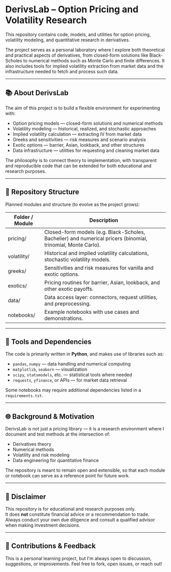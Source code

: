# DerivsLab – Option Pricing and Volatility Research

This repository contains code, models, and utilities for option pricing, volatility modeling, and quantitative research in derivatives.

The project serves as a personal laboratory where I explore both theoretical and practical aspects of derivatives, from closed-form solutions like Black-Scholes to numerical methods such as Monte Carlo and finite differences. It also includes tools for implied volatility extraction from market data and the infrastructure needed to fetch and process such data.   

---

## 📚 About DerivsLab

The aim of this project is to build a flexible environment for experimenting with:

- Option pricing models — closed-form solutions and numerical methods
- Volatility modeling — historical, realized, and stochastic approaches
- Implied volatility calculation — extracting IV from market data
- Greeks and sensitivities — risk measures and scenario analysis
- Exotic options — barrier, Asian, lookback, and other structures
- Data infrastructure — utilities for requesting and cleaning market data

The philosophy is to connect theory to implementation, with transparent and reproducible code that can be extended for both educational and research purposes.

---

## 📁 Repository Structure

Planned modules and structure (to evolve as the project grows):

| Folder / Module | Description |
|--------|-------------|
| pricing/ | Closed-form models (e.g. Black-Scholes, Bachelier) and numerical pricers (binomial, trinomial, Monte Carlo). |
| volatility/ | Historical and implied volatility calculations, stochastic volatility models. |
| greeks/ | Sensitivities and risk measures for vanilla and exotic options. |
| exotics/ | Pricing routines for barrier, Asian, lookback, and other exotic payoffs. |
| data/ | Data access layer: connectors, request utilities, and preprocessing. |
| notebooks/ | Example notebooks with use cases and demonstrations. |

---

## 🧰 Tools and Dependencies

The code is primarily written in **Python**, and makes use of libraries such as:

- `pandas`, `numpy` — data handling and numerical computing
- `matplotlib`, `seaborn` — visualization
- `scipy`, `statsmodels`, etc. — statistical tools where needed
- `requests`, `yfinance`, or APIs — for market data retrieval

Some notebooks may require additional dependencies listed in a `requirements.txt`.

---

## 🌐 Background & Motivation

DerivsLab is not just a pricing library — it is a research environment where I document and test methods at the intersection of:

- Derivatives theory
- Numerical methods
- Volatility and risk modeling
- Data engineering for quantitative finance

The repository is meant to remain open and extensible, so that each module or notebook can serve as a reference point for future work.

---

## 📜 Disclaimer

This repository is for educational and research purposes only.  
It does **not** constitute financial advice or a recommendation to trade.  
Always conduct your own due diligence and consult a qualified advisor when making investment decisions.

---

## 🤝 Contributions & Feedback

This is a personal learning project, but I'm always open to discussion, suggestions, or improvements. Feel free to fork, open issues, or reach out!